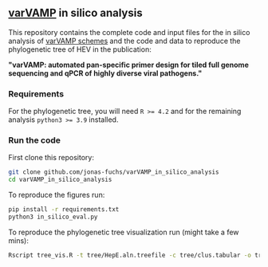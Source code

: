 ## [varVAMP](https://github.com/jonas-fuchs/varVAMP) in silico analysis

This repository contains the complete code and input files for the in silico analysis of [varVAMP schemes](https://github.com/jonas-fuchs/ViralPrimerSchemes) and the code and data to reproduce the phylogenetic tree of HEV in the publication:

**"varVAMP: automated pan-specific primer design for tiled full genome sequencing and qPCR of highly diverse viral pathogens."**

### Requirements

For the phylogenetic tree, you will need ``R >= 4.2`` and for the remaining analysis ``python3 >= 3.9`` installed.

### Run the code

First clone this repository:

```bash
git clone github.com/jonas-fuchs/varVAMP_in_silico_analysis
cd varVAMP_in_silico_analysis
```

To reproduce the figures run:

```bash
pip install -r requirements.txt
python3 in_silico_eval.py
```

To reproduce the phylogenetic tree visualization run (might take a few mins):

```bash
Rscript tree_vis.R -t tree/HepE.aln.treefile -c tree/clus.tabular -o tree.pdf
```
